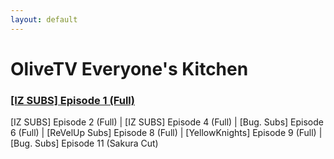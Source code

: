 ```yaml
---
layout: default
---
```


# OliveTV Everyone's Kitchen


<h3><a href="./md/variety/everyone's kitchen/everyone's kitchen episode 1.html">[IZ SUBS] Episode 1 (Full)</a></h3>

[IZ SUBS] Episode 2 (Full) | [IZ SUBS] Episode 4 (Full) | [Bug. Subs] Episode 6 (Full) 
| [ReVelUp Subs] Episode 8 (Full) | [YellowKnights] Episode 9 (Full) | [Bug. Subs] Episode 11 (Sakura Cut)
